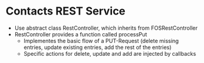 # Contacts REST Service

* Use abstract class RestController, which inherits from FOSRestController
* RestController provides a function called processPut
  * Implementes the basic flow of a PUT-Request (delete missing entries, update existing entries, add the rest of the entries)
  * Specific actions for delete, update and add are injected by callbacks
